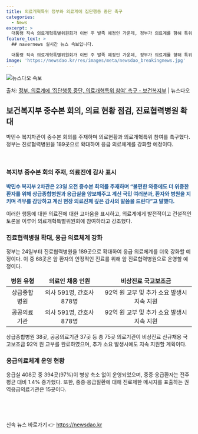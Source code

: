 ```yaml
---
title: 의료개혁특위 정부와 의료계에 집단행동 중단 촉구
categories:
  - News
excerpt: >
  대통령 직속 의료개혁특별위원회가 이번 주 발족 예정인 가운데, 정부가 의료계를 향해 특위에 참여해 줄 것을 …
feature_text: >
  ## navernews 실시간 뉴스 속보입니다.

  대통령 직속 의료개혁특별위원회가 이번 주 발족 예정인 가운데, 정부가 의료계를 향해 특위에 참여해 줄 것을 …
image: 'https://newsdao.kr/res/images/meta/newsdao_breakingnews.jpg'
---
```


![뉴스다오 속보](https://newsdao.kr/res/images/meta/newsdao_breakingnews.jpg)

<p>출처: <a href="https://newsdao.kr/3651" rel="dofollow">정부, 의료계에 ‘집단행동 중단, 의료개혁특위 참여’ 촉구 - 보건복지부</a> | 뉴스다오</p>

<h2 data-ke-size="size26">보건복지부 중수본 회의, 의료 현황 점검, 진료협력병원 확대</h2>
<p data-ke-size="size16">박민수 복지차관이 중수본 회의를 주재하며 의료현황과 의료개혁특위 참여를 촉구했다. 정부는 진료협력병원을 189곳으로 확대하여 응급 의료체계를 강화할 예정이다.</p>
<p data-ke-size="size16">&nbsp;</p>

<h3 data-ke-size="size21">복지부 중수본 회의 주재, 의료진에 감사 표시</h3>
<p data-ke-size="size16"><b><span style="color: #1a5490;">박민수 복지부 2차관은 23일 오전 중수본 회의를 주재하며 “불편한 와중에도 더 위중한 환자를 위해 상급종합병원과 응급실을 양보해주고 계신 국민 여러분과, 환자와 병원을 지키며 격무를 감당하고 계신 현장 의료진께 깊은 감사의 말씀을 드린다”고 말했다.</span></b></p>
<p data-ke-size="size16">이러한 행동에 대한 의료진에 대한 고마움을 표시하고, 의료계에게 발전적이고 건설적인 토론을 이루어 의료개혁특별위원회에 참여하라고 강조했다.</p>

<h3 data-ke-size="size21">진료협력병원 확대, 응급 의료체계 강화</h3>
<p data-ke-size="size16">정부는 24일부터 진료협력병원을 189곳으로 확대하여 응급 의료체계를 더욱 강화할 예정이다. 이 중 68곳은 암 환자의 안정적인 진료를 위해 암 진료협력병원으로 운영할 예정이다.</p>
<table>
	<thead>
		<tr>
			<td style="text-align: center; height: 17px;"><b>병원 유형</b></td>
			<td style="text-align: center; height: 17px;"><b>의료인 채용 인원</b></td>
			<td style="text-align: center; height: 17px;"><b>비상진료 국고보조금</b></td>
		</tr>
	</thead>
	<tbody>
		<tr>
			<td style="text-align: center; height: 17px;">상급종합병원</td>
			<td style="text-align: center; height: 17px;">의사 591명, 간호사 878명</td>
			<td style="text-align: center; height: 17px;">92억 원 교부 및 추가 소요 발생시 지속 지원</td>
		</tr>
		<tr>
			<td style="text-align: center; height: 17px;">공공의료기관</td>
			<td style="text-align: center; height: 17px;">의사 591명, 간호사 878명</td>
			<td style="text-align: center; height: 17px;">92억 원 교부 및 추가 소요 발생시 지속 지원</td>
		</tr>
	</tbody>
</table>
<p data-ke-size="size16">상급종합병원 38곳, 공공의료기관 37곳 등 총 75곳 의료기관이 비상진료 신규채용 국고보조금 92억 원 교부를 완료하였으며, 추가 소요 발생시에도 지속 지원할 계획이다.</p>

<h3 data-ke-size="size21">응급의료체계 운영 현황</h3>
<p data-ke-size="size16">응급실 408곳 중 394곳(97%)이 병상 축소 없이 운영되었으며, 중증·응급환자는 전주 평균 대비 1.4% 증가했다. 또한, 중증·응급질환에 대해 진료제한 메시지를 표출하는 권역응급의료기관은 15곳이다.</p>
<p data-ke-size="size16">&nbsp;</p>
<p data-ke-size="size16">&nbsp;</p> 

신속 뉴스 바로가기 👉 <a href="https://newsdao.kr" rel="dofollow">https://newsdao.kr</a>


